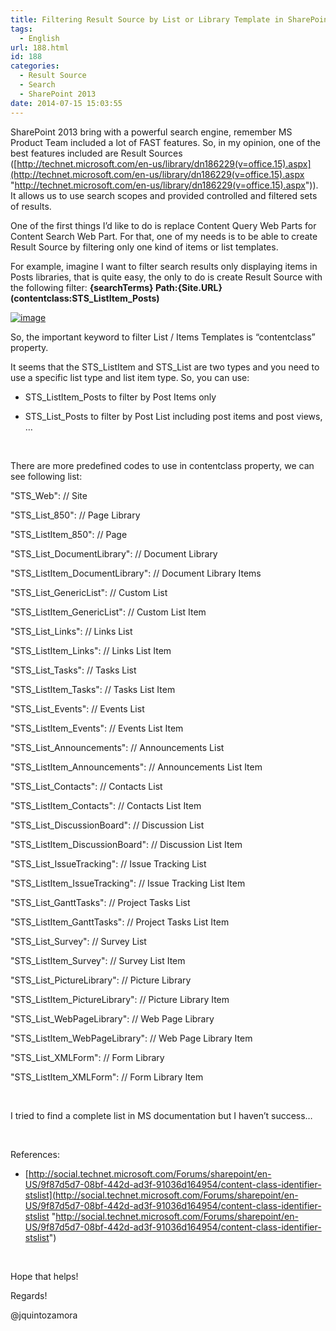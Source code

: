 ```yaml
---
title: Filtering Result Source by List or Library Template in SharePoint 2013
tags:
  - English
url: 188.html
id: 188
categories:
  - Result Source
  - Search
  - SharePoint 2013
date: 2014-07-15 15:03:55
---
```


SharePoint 2013 bring with a powerful search engine, remember MS Product Team included a lot of FAST features. So, in my opinion, one of the best features included are Result Sources ([http://technet.microsoft.com/en-us/library/dn186229(v=office.15).aspx](http://technet.microsoft.com/en-us/library/dn186229(v=office.15).aspx "http://technet.microsoft.com/en-us/library/dn186229(v=office.15).aspx")). It allows us to use search scopes and provided controlled and filtered sets of results.

One of the first things I’d like to do is replace Content Query Web Parts for Content Search Web Part. For that, one of my needs is to be able to create Result Source by filtering only one kind of items or list templates.

For example, imagine I want to filter search results only displaying items in Posts libraries, that is quite easy, the only to do is create Result Source with the following filter: **{searchTerms} Path:{Site.URL} (contentclass:STS_ListItem_Posts)**

[![image](https://blog.josequinto.com/wp-content/uploads/2014/07/image_thumb6.png "image")](https://blog.josequinto.com/wp-content/uploads/2014/07/image6.png)

So, the important keyword to filter List / Items Templates is “contentclass” property.

It seems that the STS_ListItem and STS_List are two types and you need to use a specific list type and list item type. So, you can use:

- STS_ListItem_Posts to filter by Post Items only

- STS_List_Posts to filter by Post List including post items and post views, …

&nbsp;

There are more predefined codes to use in contentclass property, we can see following list:

"STS_Web": // Site<p>"STS_List_850": // Page Library<p>"STS_ListItem_850": // Page<p>"STS_List_DocumentLibrary": // Document Library<p>"STS_ListItem_DocumentLibrary": // Document Library Items<p>"STS_List_GenericList": // Custom List<p>"STS_ListItem_GenericList": // Custom List Item<p>"STS_List_Links": // Links List<p>"STS_ListItem_Links": // Links List Item<p>"STS_List_Tasks": // Tasks List<p>"STS_ListItem_Tasks": // Tasks List Item<p>"STS_List_Events": // Events List<p>"STS_ListItem_Events": // Events List Item<p>"STS_List_Announcements": // Announcements List<p>"STS_ListItem_Announcements": // Announcements List Item<p>"STS_List_Contacts": // Contacts List<p>"STS_ListItem_Contacts": // Contacts List Item<p>"STS_List_DiscussionBoard": // Discussion List<p>"STS_ListItem_DiscussionBoard": // Discussion List Item<p>"STS_List_IssueTracking": // Issue Tracking List<p>"STS_ListItem_IssueTracking": // Issue Tracking List Item<p>"STS_List_GanttTasks": // Project Tasks List<p>"STS_ListItem_GanttTasks": // Project Tasks List Item<p>"STS_List_Survey": // Survey List<p>"STS_ListItem_Survey": // Survey List Item<p>"STS_List_PictureLibrary": // Picture Library<p>"STS_ListItem_PictureLibrary": // Picture Library Item<p>"STS_List_WebPageLibrary": // Web Page Library<p>"STS_ListItem_WebPageLibrary": // Web Page Library Item<p>"STS_List_XMLForm": // Form Library<p>"STS_ListItem_XMLForm": // Form Library Item<p>&nbsp;

I tried to find a complete list in MS documentation but I haven’t success…

&nbsp;

References: 

- [http://social.technet.microsoft.com/Forums/sharepoint/en-US/9f87d5d7-08bf-442d-ad3f-91036d164954/content-class-identifier-stslist](http://social.technet.microsoft.com/Forums/sharepoint/en-US/9f87d5d7-08bf-442d-ad3f-91036d164954/content-class-identifier-stslist "http://social.technet.microsoft.com/Forums/sharepoint/en-US/9f87d5d7-08bf-442d-ad3f-91036d164954/content-class-identifier-stslist")

&nbsp;

Hope that helps!

Regards!

@jquintozamora